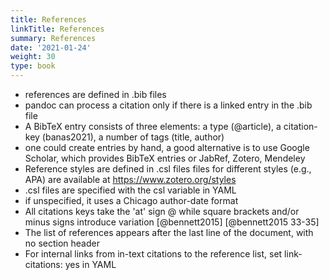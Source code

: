 ```yaml
---
title: References
linkTitle: References
summary: References
date: '2021-01-24'
weight: 30
type: book
---
```


* references are defined in .bib files
* pandoc can process a citation only if there is a linked entry in the .bib file
* A BibTeX entry consists of three elements: a type (@article), a citation-key (banas2021), a number of tags (title, author)
* one could create entries by hand, a good alternative is to use Google Scholar, which provides BibTeX entries or JabRef, Zotero, Mendeley
* Reference styles are defined in .csl files files for different styles (e.g., APA) are available at https://www.zotero.org/styles
* .csl files are specified with the csl variable in YAML
* if unspecified, it uses a Chicago author-date format
* All citations keys take the 'at' sign @ while square brackets and/or minus signs introduce variation [@bennett2015] [@bennett2015 33-35]
* The list of references appears after the last line of the document, with no section header
* For internal links from in-text citations to the reference list, set link-citations: yes in YAML


